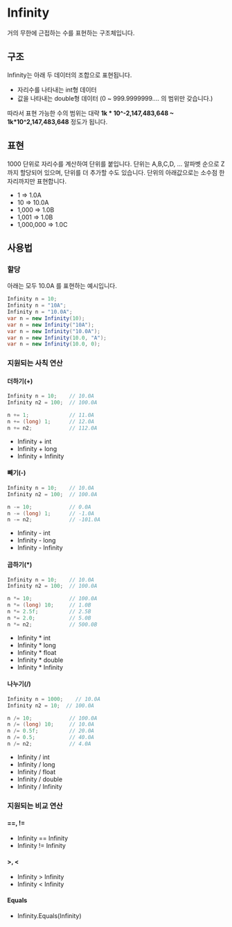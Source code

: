 # Infinity
거의 무한에 근접하는 수를 표현하는 구조체입니다.


## 구조
Infinity는 아래 두 데이터의 조합으로 표현됩니다.
- 자리수를 나타내는 int형 데이터
- 값을 나타내는 double형 데이터 (0 ~ 999.9999999.... 의 범위만 갖습니다.)

따라서 표현 가능한 수의 범위는
대략 **1k * 10^-2,147,483,648 ~ 1k*10^2,147,483,648** 정도가 됩니다.

## 표현
1000 단위로 자리수를 계산하여 단위를 붙입니다.
단위는 A,B,C,D, ... 알파벳 순으로 Z까지 할당되어 있으며, 단위를 더 추가할 수도 있습니다.
단위의 아래값으로는 소수점 한자리까지만 표현합니다.

- 1 => 1.0A
- 10 => 10.0A
- 1,000 => 1.0B
- 1,001 => 1.0B
- 1,000,000 => 1.0C

## 사용법

### 할당
아래는 모두 10.0A 를 표현하는 예시입니다.
```csharp
Infinity n = 10;
Infinity n = "10A";
Infinity n = "10.0A";
var n = new Infinity(10);
var n = new Infinity("10A");
var n = new Infinity("10.0A");
var n = new Infinity(10.0, "A");
var n = new Infinity(10.0, 0);
```

### 지원되는 사칙 연산
#### 더하기(+)
```csharp
Infinity n = 10;    // 10.0A
Infinity n2 = 100;  // 100.0A

n += 1;             // 11.0A
n += (long) 1;      // 12.0A
n += n2;            // 112.0A
```
- Infinity + int
- Infinity + long
- Infinity + Infinity

#### 빼기(-)
```csharp
Infinity n = 10;    // 10.0A
Infinity n2 = 100;  // 100.0A

n -= 10;            // 0.0A
n -= (long) 1;      // -1.0A
n -= n2;            // -101.0A
```
- Infinity - int
- Infinity - long
- Infinity - Infinity

#### 곱하기(*)
```csharp
Infinity n = 10;    // 10.0A
Infinity n2 = 100;  // 100.0A

n *= 10;            // 100.0A
n *= (long) 10;     // 1.0B
n *= 2.5f;          // 2.5B
n *= 2.0;           // 5.0B
n *= n2;            // 500.0B
```
- Infinity * int
- Infinity * long
- Infinity * float
- Infinity * double
- Infinity * Infinity

#### 나누기(/)
```csharp
Infinity n = 1000;    // 10.0A
Infinity n2 = 10;  // 100.0A

n /= 10;            // 100.0A
n /= (long) 10;     // 10.0A
n /= 0.5f;          // 20.0A
n /= 0.5;           // 40.0A
n /= n2;            // 4.0A
```
- Infinity / int
- Infinity / long
- Infinity / float
- Infinity / double
- Infinity / Infinity

### 지원되는 비교 연산
#### ==, !=
- Infinity == Infinity
- Infinity != Infinity

#### >, <
- Infinity > Infinity
- Infinity < Infinity

#### Equals
- Infinity.Equals(Infinity)